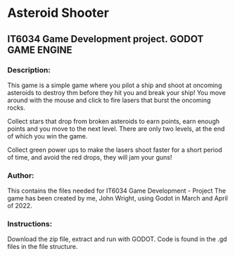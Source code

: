 # Asteroid Shooter
## IT6034 Game Development project. GODOT GAME ENGINE

### Description:
This game is a simple game where you pilot a ship and shoot at oncoming asteroids to destroy thm before
they hit you and break your ship! You move around with the mouse and click to fire lasers that burst the
oncoming rocks.

Collect stars that drop from broken asteroids to earn points, earn enough points and you move to the next
level. There are only two levels, at the end of which you win the game.

Collect green power ups to make the lasers shoot faster for a short period of time, and avoid the red drops,
they will jam your guns!

### Author:
This contains the files needed for IT6034 Game Development - Project
The game has been created by me, John Wright, using Godot in March and April of 2022.

### Instructions:
Download the zip file, extract and run with GODOT. Code is found in the .gd files in the file structure.
